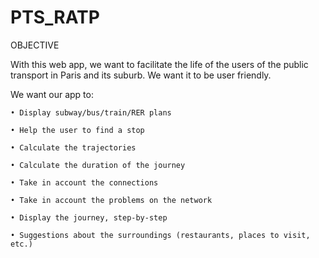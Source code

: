 # PTS_RATP

OBJECTIVE

With this web app, we want to facilitate the life of the users of the public transport in Paris and its suburb. We want it to be user friendly.

We want our app to:

    • Display subway/bus/train/RER plans
  
    • Help the user to find a stop
    
    • Calculate the trajectories
  
    • Calculate the duration of the journey
  
    • Take in account the connections
  
    • Take in account the problems on the network
  
    • Display the journey, step-by-step
  
    • Suggestions about the surroundings (restaurants, places to visit, etc.)
  
